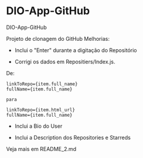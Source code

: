 # DIO-App-GitHub
DIO-App-GitHub

Projeto de clonagem do GitHub
Melhorias:
- Inclui o "Enter" durante a digitação do Repositório

- Corrigi os dados em Repositiers/Index.js.
   
De:
 
    linkToRepo={item.full_name}
    fullName={item.full_name}
    
    para
    
    linkToRepo={item.html_url}
    fullName={item.full_name}
    
   
- Inclui a Bio do User

- Inclui a Description dos Repositories e Starreds


Veja mais em README_2.md
